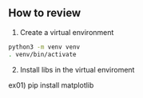 ## How to review

1. Create a virtual environment

```bash
python3 -m venv venv
. venv/bin/activate
```

2. Install libs in the virtual enviroment

ex01)
pip install matplotlib
